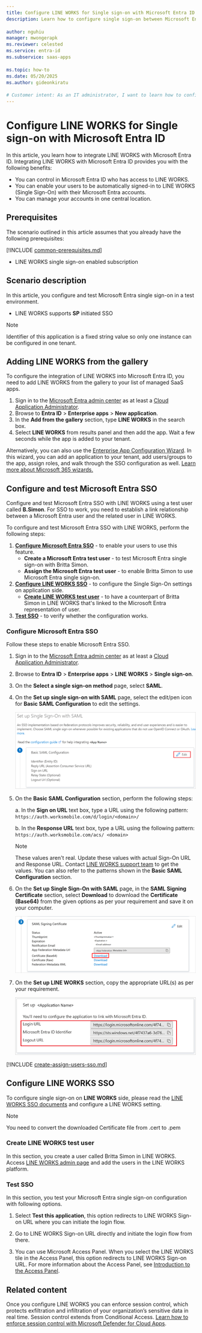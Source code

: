```yaml
---
title: Configure LINE WORKS for Single sign-on with Microsoft Entra ID
description: Learn how to configure single sign-on between Microsoft Entra ID and LINE WORKS.

author: nguhiu
manager: mwongerapk
ms.reviewer: celested
ms.service: entra-id
ms.subservice: saas-apps

ms.topic: how-to
ms.date: 05/20/2025
ms.author: gideonkiratu

# Customer intent: As an IT administrator, I want to learn how to configure single sign-on between Microsoft Entra ID and LINE WORKS so that I can control who has access to LINE WORKS, enable automatic sign-in with Microsoft Entra accounts, and manage my accounts in one central location.
---
```

# Configure LINE WORKS for Single sign-on with Microsoft Entra ID

In this article,  you learn how to integrate LINE WORKS with Microsoft Entra ID.
Integrating LINE WORKS with Microsoft Entra ID provides you with the following benefits:

* You can control in Microsoft Entra ID who has access to LINE WORKS.
* You can enable your users to be automatically signed-in to LINE WORKS (Single Sign-On) with their Microsoft Entra accounts.
* You can manage your accounts in one central location.

## Prerequisites
The scenario outlined in this article assumes that you already have the following prerequisites:

[!INCLUDE [common-prerequisites.md](~/identity/saas-apps/includes/common-prerequisites.md)]
* LINE WORKS single sign-on enabled subscription

## Scenario description

In this article,  you configure and test Microsoft Entra single sign-on in a test environment.

* LINE WORKS supports **SP** initiated SSO

> [!NOTE]
> Identifier of this application is a fixed string value so only one instance can be configured in one tenant.

## Adding LINE WORKS from the gallery

To configure the integration of LINE WORKS into Microsoft Entra ID, you need to add LINE WORKS from the gallery to your list of managed SaaS apps.

1. Sign in to the [Microsoft Entra admin center](https://entra.microsoft.com) as at least a [Cloud Application Administrator](~/identity/role-based-access-control/permissions-reference.md#cloud-application-administrator).
1. Browse to **Entra ID** > **Enterprise apps** > **New application**.
1. In the **Add from the gallery** section, type **LINE WORKS** in the search box.
1. Select **LINE WORKS** from results panel and then add the app. Wait a few seconds while the app is added to your tenant.

 Alternatively, you can also use the [Enterprise App Configuration Wizard](https://portal.office.com/AdminPortal/home?Q=Docs#/azureadappintegration). In this wizard, you can add an application to your tenant, add users/groups to the app, assign roles, and walk through the SSO configuration as well. [Learn more about Microsoft 365 wizards.](/microsoft-365/admin/misc/azure-ad-setup-guides)

<a name='configure-and-test-azure-ad-sso'></a>

## Configure and test Microsoft Entra SSO

Configure and test Microsoft Entra SSO with LINE WORKS using a test user called **B.Simon**. For SSO to work, you need to establish a link relationship between a Microsoft Entra user and the related user in LINE WORKS.

To configure and test Microsoft Entra SSO with LINE WORKS, perform the following steps:

1. **[Configure Microsoft Entra SSO](#configure-azure-ad-sso)** - to enable your users to use this feature.
    * **Create a Microsoft Entra test user** - to test Microsoft Entra single sign-on with Britta Simon.
    * **Assign the Microsoft Entra test user** - to enable Britta Simon to use Microsoft Entra single sign-on.
2. **[Configure LINE WORKS SSO](#configure-line-works-sso)** - to configure the Single Sign-On settings on application side.
    * **[Create LINE WORKS test user](#create-line-works-test-user)** - to have a counterpart of Britta Simon in LINE WORKS that's linked to the Microsoft Entra representation of user.
3. **[Test SSO](#test-sso)** - to verify whether the configuration works.

<a name='configure-azure-ad-sso'></a>

### Configure Microsoft Entra SSO

Follow these steps to enable Microsoft Entra SSO.

1. Sign in to the [Microsoft Entra admin center](https://entra.microsoft.com) as at least a [Cloud Application Administrator](~/identity/role-based-access-control/permissions-reference.md#cloud-application-administrator).
1. Browse to **Entra ID** > **Enterprise apps** > **LINE WORKS** > **Single sign-on**.
1. On the **Select a single sign-on method** page, select **SAML**.
1. On the **Set up single sign-on with SAML** page, select the edit/pen icon for **Basic SAML Configuration** to edit the settings.

   ![Edit Basic SAML Configuration](common/edit-urls.png)

1. On the **Basic SAML Configuration** section, perform the following steps:

	a. In the **Sign on URL** text box, type a URL using the following pattern:
    `https://auth.worksmobile.com/d/login/<domain>/`

    b. In the **Response URL** text box, type a URL using the following pattern:
    `https://auth.worksmobile.com/acs/ <domain>`

    > [!NOTE]
    > These values aren't real. Update these values with actual Sign-On URL and Response URL. Contact [LINE WORKS support team](https://line.worksmobile.com/jp/en/contactus/) to get the values. You can also refer to the patterns shown in the **Basic SAML Configuration** section.

1. On the **Set up Single Sign-On with SAML** page, in the **SAML Signing Certificate** section, select **Download** to download the **Certificate (Base64)** from the given options as per your requirement and save it on your computer.

	![The Certificate download link](common/certificatebase64.png)

1. On the **Set up LINE WORKS** section, copy the appropriate URL(s) as per your requirement.

	![Copy configuration URLs](common/copy-configuration-urls.png)

<a name='create-an-azure-ad-test-user'></a>

[!INCLUDE [create-assign-users-sso.md](~/identity/saas-apps/includes/create-assign-users-sso.md)]

## Configure LINE WORKS SSO

To configure single sign-on on **LINE WORKS** side, please read the [LINE WORKS SSO documents](https://jp1-developers.worksmobile.com/jp/docs/?lang=en) and configure a LINE WORKS setting.

> [!NOTE]
> You need to convert the downloaded Certificate file from .cert to .pem


### Create LINE WORKS test user

In this section, you create a user called Britta Simon in LINE WORKS. Access [LINE WORKS admin page](https://admin.worksmobile.com) and add the users in the LINE WORKS platform.

### Test SSO

In this section, you test your Microsoft Entra single sign-on configuration with following options. 

1. Select **Test this application**, this option redirects to LINE WORKS Sign-on URL where you can initiate the login flow. 

2. Go to LINE WORKS Sign-on URL directly and initiate the login flow from there.

3. You can use Microsoft Access Panel. When you select the LINE WORKS tile in the Access Panel, this option redirects to LINE WORKS Sign-on URL. For more information about the Access Panel, see [Introduction to the Access Panel](https://support.microsoft.com/account-billing/sign-in-and-start-apps-from-the-my-apps-portal-2f3b1bae-0e5a-4a86-a33e-876fbd2a4510).

## Related content

Once you configure LINE WORKS you can enforce session control, which protects exfiltration and infiltration of your organization’s sensitive data in real time. Session control extends from Conditional Access. [Learn how to enforce session control with Microsoft Defender for Cloud Apps](/cloud-app-security/proxy-deployment-any-app).
